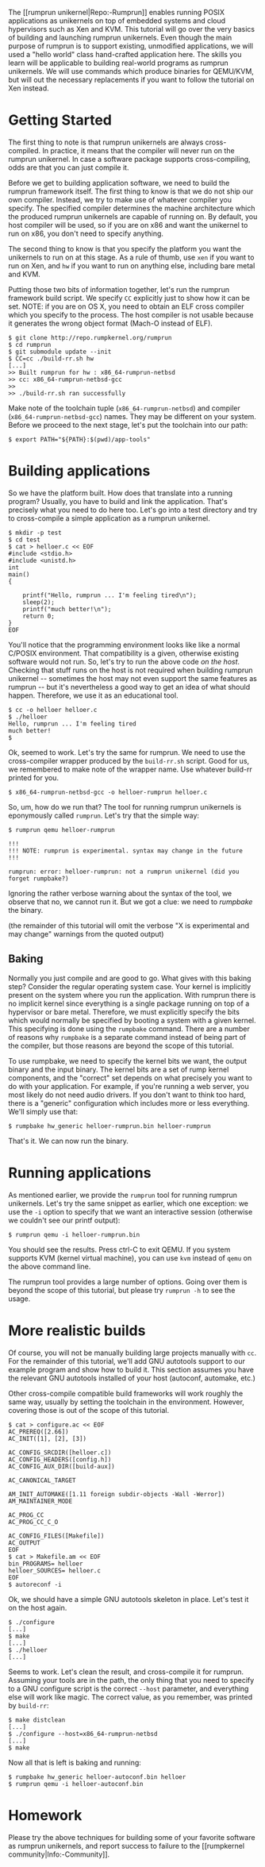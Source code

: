 The [[rumprun unikernel|Repo:-Rumprun]] enables running POSIX applications
as unikernels on top of embedded systems and cloud hypervisors such as
Xen and KVM.  This tutorial will go over the very basics of building and
launching rumprun unikernels.  Even though the main purpose of rumprun
is to support existing, unmodified applications, we will used a "hello
world" class hand-crafted application here.  The skills you learn will
be applicable to building real-world programs as rumprun unikernels.
We will use commands which produce binaries for QEMU/KVM, but will out the
necessary replacements if you want to follow the tutorial on Xen instead.



Getting Started
===============

The first thing to note is that rumprun unikernels are always
cross-compiled.  In practice, it means that the compiler will never
run on the rumprun unikernel.  In case a software package supports
cross-compiling, odds are that you can just compile it.

Before we get to building application software, we need to build the
rumprun framework itself.  The first thing to know is that we do not ship
our own compiler.  Instead, we try to make use of whatever compiler you
specify.  The specified compiler determines the machine architecture
which the produced rumprun unikernels are capable of running on.
By default, you host compiler will be used, so if you are on x86 and
want the unikernel to run on x86, you don't need to specify anything.

The second thing to know is that you specify the platform you want the
unikernels to run on at this stage.  As a rule of thumb, use `xen` if
you want to run on Xen, and `hw` if you want to run on anything else,
including bare metal and KVM.

Putting those two bits of information together, let's run the rumprun
framework build script.  We specify `CC` explicitly just to show how it
can be set.  NOTE: if you are on OS X, you need to obtain an ELF cross
compiler which you specify to the process.  The host compiler is not
usable because it generates the wrong object format (Mach-O instead
of ELF).

```
$ git clone http://repo.rumpkernel.org/rumprun
$ cd rumprun
$ git submodule update --init
$ CC=cc ./build-rr.sh hw
[...]
>> Built rumprun for hw : x86_64-rumprun-netbsd
>> cc: x86_64-rumprun-netbsd-gcc
>>
>> ./build-rr.sh ran successfully
```

Make note of the toolchain tuple (`x86_64-rumprun-netbsd`) and compiler
(`x86_64-rumprun-netbsd-gcc`) names.  They may be different on your
system.  Before we proceed to the next stage, let's put the toolchain
into our path:

```
$ export PATH="${PATH}:$(pwd)/app-tools"
```


Building applications
=====================

So we have the platform built.  How does that translate into a running
program?  Usually, you have to build and link the application.  That's
precisely what you need to do here too.  Let's go into a test directory
and try to cross-compile a simple application as a rumprun unikernel.

```
$ mkdir -p test
$ cd test
$ cat > helloer.c << EOF
#include <stdio.h>
#include <unistd.h>
int
main()
{

	printf("Hello, rumprun ... I'm feeling tired\n");
	sleep(2);
	printf("much better!\n");
	return 0;
}
EOF
```

You'll notice that the programming environment looks like like a normal
C/POSIX environment.  That compatibility is a given, otherwise existing
software would not run.  So, let's try to run the above code _on the
host_.  Checking that stuff runs on the host is not required when
building rumprun unikernel -- sometimes the host may not even support
the same features as rumprun -- but it's nevertheless a good way to get
an idea of what should happen.  Therefore, we use it as an educational
tool.

```
$ cc -o helloer helloer.c
$ ./helloer
Hello, rumprun ... I'm feeling tired
much better!
$
```

Ok, seemed to work.  Let's try the same for rumprun.  We need to use the
cross-compiler wrapper produced by the `build-rr.sh` script.  Good for us,
we remembered to make note of the wrapper name.  Use whatever build-rr
printed for you.

```
$ x86_64-rumprun-netbsd-gcc -o helloer-rumprun helloer.c
```

So, um, how do we run that?  The tool for running rumprun unikernels
is eponymously called `rumprun`.  Let's try that the simple way:

```
$ rumprun qemu helloer-rumprun

!!!
!!! NOTE: rumprun is experimental. syntax may change in the future
!!!

rumprun: error: helloer-rumprun: not a rumprun unikernel (did you forget rumpbake?)
```

Ignoring the rather verbose warning about the syntax of the tool,
we observe that no, we cannot run it.  But we got a clue:
we need to _rumpbake_ the binary.

(the remainder of this tutorial will omit the verbose "X is experimental
and may change" warnings from the quoted output)


Baking
------

Normally you just compile and are good to go.  What gives with this
baking step?  Consider the regular operating system case.  Your kernel
is implicitly present on the system where you run the application.
With rumprun there is no implicit kernel since everything is a single
package running on top of a hypervisor or bare metal.  Therefore, we
must explicitly specify the bits which would normally be specified by
booting a system with a given kernel.  This specifying is done using
the `rumpbake` command.  There are a number of reasons why `rumpbake`
is a separate command instead of being part of the compiler, but those
reasons are beyond the scope of this tutorial.

To use rumpbake, we need to specify the kernel bits we want, the output
binary and the input binary.  The kernel bits are a set of rump kernel
components, and the "correct" set depends on what precisely you want to
do with your application.  For example, if you're running a web server,
you most likely do not need audio drivers.  If you don't want to think
too hard, there is a "generic" configuration which includes more or less
everything.  We'll simply use that:

```
$ rumpbake hw_generic helloer-rumprun.bin helloer-rumprun
```

That's it.  We can now run the binary.


Running applications
====================

As mentioned earlier, we provide the `rumprun` tool for running rumprun
unikernels.  Let's try the same snippet as earlier, which one exception:
we use the `-i` option to specify that we want an interactive session
(otherwise we couldn't see our printf output):

```
$ rumprun qemu -i helloer-rumprun.bin 
```

You should see the results.  Press ctrl-C to exit QEMU.  If you system
supports KVM (kernel virtual machine), you can use `kvm` instead of
`qemu` on the above command line.

The rumprun tool provides a large number of options.  Going over them
is beyond the scope of this tutorial, but please try `rumprun -h` to
see the usage.


More realistic builds
=====================

Of course, you will not be manually building large projects manually with
`cc`.  For the remainder of this tutorial, we'll add GNU autotools support
to our example program and show how to build it.  This section assumes
you have the relevant GNU autotools installed of your host (autoconf,
automake, etc.)

Other cross-compile compatible build frameworks will work roughly the
same way, usually by setting the toolchain in the environment.  However,
covering those is out of the scope of this tutorial.

```
$ cat > configure.ac << EOF
AC_PREREQ([2.66])
AC_INIT([1], [2], [3])

AC_CONFIG_SRCDIR([helloer.c])
AC_CONFIG_HEADERS([config.h])
AC_CONFIG_AUX_DIR([build-aux])

AC_CANONICAL_TARGET

AM_INIT_AUTOMAKE([1.11 foreign subdir-objects -Wall -Werror])
AM_MAINTAINER_MODE

AC_PROG_CC
AC_PROG_CC_C_O

AC_CONFIG_FILES([Makefile])
AC_OUTPUT
EOF
$ cat > Makefile.am << EOF
bin_PROGRAMS= helloer
helloer_SOURCES= helloer.c
EOF
$ autoreconf -i
```

Ok, we should have a simple GNU autotools skeleton in place.  Let's
test it on the host again.

```
$ ./configure
[...]
$ make
[...]
$ ./helloer
[...]
```

Seems to work.  Let's clean the result, and cross-compile it for rumprun.
Assuming your tools are in the path, the only thing that you need to
specify to a GNU configure script is the correct `--host` parameter,
and everything else will work like magic.  The correct value, as you
remember, was printed by `build-rr`:

```
$ make distclean
[...]
$ ./configure --host=x86_64-rumprun-netbsd
[...]
$ make
```

Now all that is left is baking and running:

```
$ rumpbake hw_generic helloer-autoconf.bin helloer
$ rumprun qemu -i helloer-autoconf.bin
```

Homework
========

Please try the above techniques for building some of your favorite
software as rumprun unikernels, and report success to failure
to the [[rumpkernel community|Info:-Community]].
